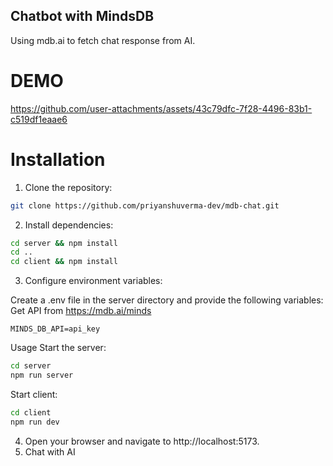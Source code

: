 ## Chatbot with MindsDB

Using mdb.ai to fetch chat response from AI.


# DEMO
https://github.com/user-attachments/assets/43c79dfc-7f28-4496-83b1-c519df1eaae6


# Installation
1. Clone the repository:
```bash
git clone https://github.com/priyanshuverma-dev/mdb-chat.git
```

2. Install dependencies:
```bash
cd server && npm install
cd ..
cd client && npm install
```

3. Configure environment variables:

Create a .env file in the server directory and provide the following variables:
Get API from https://mdb.ai/minds
```env
MINDS_DB_API=api_key
```

Usage
Start the server:
```bash
cd server
npm run server
```

Start client:
```bash
cd client
npm run dev
```

4. Open your browser and navigate to http://localhost:5173.
5. Chat with AI

